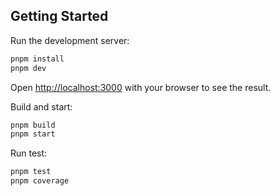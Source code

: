 ## Getting Started

Run the development server:

```bash
pnpm install
pnpm dev
```

Open [http://localhost:3000](http://localhost:3000) with your browser to see the result.

Build and start:

```bash
pnpm build
pnpm start
```

Run test:

```bash
pnpm test
pnpm coverage
```
